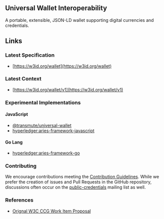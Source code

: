 ## Universal Wallet Interoperability

A portable, extensible, JSON-LD wallet supporting digital currencies and credentials.

## Links

### Latest Specification

- [https://w3id.org/wallet](https://w3id.org/wallet)

### Latest Context

- [https://w3id.org/wallet/v1](https://w3id.org/wallet/v1)

### Experimental Implementations

#### JavaScript

- [@transmute/universal-wallet](https://github.com/transmute-industries/verifiable-data/tree/main/packages/universal-wallet)
- [hyperledger:aries-framework-javascript](https://github.com/hyperledger/aries-framework-javascript/blob/main/docs/vc_wallet.md)

#### Go Lang

- [hyperledger:aries-framework-go](https://github.com/hyperledger/aries-framework-go/blob/main/docs/vc_wallet.md)


### Contributing

We encourage contributions meeting the [Contribution
Guidelines](CONTRIBUTING.md). While we prefer the creation of issues
and Pull Requests in the GitHub repository, discussions often occur
on the
[public-credentials](http://lists.w3.org/Archives/Public/public-credentials/)
mailing list as well.

### References

- [Orignal W3C CCG Work Item Proposal](https://lists.w3.org/Archives/Public/public-credentials/2020Jun/0158.html)

